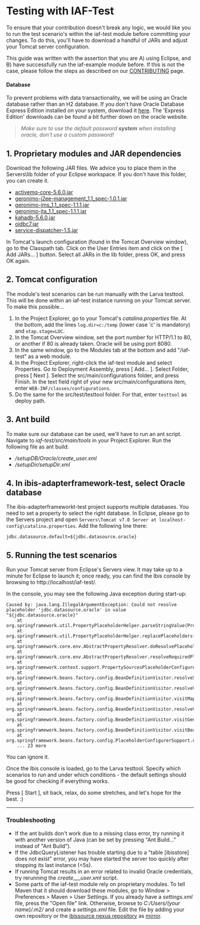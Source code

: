 # Testing with IAF-Test

To ensure that your contribution doesn't break any logic, we would like you to run the test scenario's within the iaf-test module before committing your changes. To do this, you'll have to download a handful of JARs and adjust your Tomcat server configuration.

This guide was written with the assertion that you are A) using Eclipse, and B) have successfully run the iaf-example module before. If this is not the case, please follow the steps as described on our [CONTRIBUTING](https://github.com/ibissource/iaf/blob/master/CONTRIBUTING.md#developing-with-eclipse) page.

#### Database
To prevent problems with data transactionality, we will be using an Oracle database rather than an H2 database. If you don't have Oracle Database Express Edition installed on your system, download it [here](https://www.oracle.com/technetwork/database/enterprise-edition/downloads/index.html). The 'Express Edition' downloads can be found a bit further down on the oracle website. 
> _Make sure to use the default password **system** when installing oracle, don't use a custom password!_

## 1. Proprietary modules and JAR dependencies

Download the following JAR files. We advice you to place them in the Servers\lib folder of your Eclipse workspace. If you don't have this folder, you can create it.
* [activemq-core-5.6.0.jar](https://mvnrepository.com/artifact/org.apache.activemq/activemq-core/5.6.0)
* [geronimo-j2ee-management\_1.1_spec-1.0.1.jar](https://mvnrepository.com/artifact/org.apache.geronimo.specs/geronimo-j2ee-management_1.1_spec/1.0.1)
* [geronimo-jms\_1.1_spec-1.1.1.jar](https://mvnrepository.com/artifact/org.apache.geronimo.specs/geronimo-jms_1.1_spec/1.1.1)
* [geronimo-jta\_1.1_spec-1.1.1.jar](https://mvnrepository.com/artifact/org.apache.geronimo.specs/geronimo-jta_1.1_spec/1.1.1)
* [kahadb-5.6.0.jar](https://mvnrepository.com/artifact/org.apache.activemq/kahadb/5.6.0)
* [ojdbc7.jar](https://www.oracle.com/technetwork/database/features/jdbc/jdbc-drivers-12c-download-1958347.html)
* [service-dispatcher-1.5.jar](https://mvnrepository.com/artifact/org.ibissource/service-dispatcher)

In Tomcat's launch configuration (found in the Tomcat Overview window), go to the Classpath tab. Click on the User Entries item and click on the [ Add JARs... ] button. Select all JARs in the lib folder, press OK, and press OK again.

## 2. Tomcat configuration

The module's test scenarios can be run manually with the Larva testtool. This will be done within an iaf-test instance running on your Tomcat server. To make this possible...

1. In the Project Explorer, go to your Tomcat's _catalina.properties_ file. At the bottom, add the lines `log.dir=c:/temp` (lower case 'c' is mandatory) and `otap.stage=LOC`.
2. In the Tomcat Overview window, set the port number for HTTP/1.1 to 80, or another if 80 is already taken. Oracle will be using port 8080.
3. In the same window, go to the Modules tab at the bottom and add "/iaf-test" as a web module.
4. In the Project Explorer, right-click the iaf-test module and select Properties. Go to Deployment Assembly, press [ Add... ]. Select Folder, press [ Next ]. Select the src/main/configurations folder, and press Finish. In the text field right of your new src/main/configurations item, enter `WEB-INF/classes/configurations`.
5. Do the same for the src/test/testtool folder. For that, enter `testtool` as deploy path.

## 3. Ant build

To make sure our database can be used, we'll have to run an ant script. Navigate to _iaf-test/src/main/tools_ in your Project Explorer. Run the following file as ant build:
* _/setupDB/Oracle/create_user.xml_
* _/setupDir/setupDir.xml_

## 4. In ibis-adapterframework-test, select Oracle database

The ibis-adapterframeworkt-test project supports multiple databases. You need to set a property to select the right database. In Eclipse, please go to the Servers project and open `Servers\Tomcat v7.0 Server at localhost-config\catalina.properties`. Add the following line there:

    jdbc.datasource.default=${jdbc.datasource.oracle}

## 5. Running the test scenarios

Run your Tomcat server from Eclipse's Servers view. It may take up to a minute for Eclipse to launch it; once ready, you can find the Ibis console by browsing to http://localhost/iaf-test/.

In the console, you may see the following Java exception during start-up:

    Caused by: java.lang.IllegalArgumentException: Could not resolve placeholder 'jdbc.datasource.oracle' in value "${jdbc.datasource.oracle}"
	    at org.springframework.util.PropertyPlaceholderHelper.parseStringValue(PropertyPlaceholderHelper.java:174)
	    at org.springframework.util.PropertyPlaceholderHelper.replacePlaceholders(PropertyPlaceholderHelper.java:126)
	    at org.springframework.core.env.AbstractPropertyResolver.doResolvePlaceholders(AbstractPropertyResolver.java:236)
	    at org.springframework.core.env.AbstractPropertyResolver.resolveRequiredPlaceholders(AbstractPropertyResolver.java:210)
	    at org.springframework.context.support.PropertySourcesPlaceholderConfigurer$2.resolveStringValue(PropertySourcesPlaceholderConfigurer.java:172)
	    at org.springframework.beans.factory.config.BeanDefinitionVisitor.resolveStringValue(BeanDefinitionVisitor.java:282)
	    at org.springframework.beans.factory.config.BeanDefinitionVisitor.resolveValue(BeanDefinitionVisitor.java:204)
	    at org.springframework.beans.factory.config.BeanDefinitionVisitor.visitMap(BeanDefinitionVisitor.java:259)
	    at org.springframework.beans.factory.config.BeanDefinitionVisitor.resolveValue(BeanDefinitionVisitor.java:198)
	    at org.springframework.beans.factory.config.BeanDefinitionVisitor.visitGenericArgumentValues(BeanDefinitionVisitor.java:159)
	    at org.springframework.beans.factory.config.BeanDefinitionVisitor.visitBeanDefinition(BeanDefinitionVisitor.java:85)
	    at org.springframework.beans.factory.config.PlaceholderConfigurerSupport.doProcessProperties(PlaceholderConfigurerSupport.java:220)
	    ... 23 more

You can ignore it.

Once the Ibis console is loaded, go to the Larva testtool. Specify which scenarios to run and under which conditions - the default settings should be good for checking if everything works.

Press [ Start ], sit back, relax, do some stretches, and let's hope for the best. :)

---

### Troubleshooting

* If the ant builds don't work due to a missing class error, try running it with another version of Java (can be set by pressing "Ant Build..." instead of "Ant Build").
* If the JdbcQueryListener has trouble starting due to a "table [ibisstore] does not exist" error, you may have started the server too quickly after stopping its last instance (<5s).
* If running Tomcat results in an error related to invalid Oracle credentials, try rerunning the _create___user.xml_ script.
* Some parts of the iaf-test module rely on proprietary modules. To tell Maven that it should download these modules, go to Window > Preferences > Maven > User Settings. If you already have a _settings.xml_ file, press the "Open file" link. Otherwise, browse to _C:/Users/(your name)/.m2/_ and create a _settings.xml_ file. Edit the file by adding your own repository or the [ibissource nexus repository](https://nexus.ibissource.org/content/groups/private/) as [mirror](https://maven.apache.org/guides/mini/guide-mirror-settings.html).
